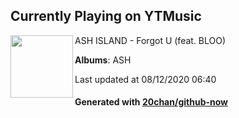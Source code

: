 ## Currently Playing on YTMusic

[<img align="left" width="100" src="https://lh3.googleusercontent.com/QTh_77vuKnS1-XYz8PgipdIaULiGPmidjrisbawoq0URL8EOKjXdVf9bTVBHq6AVrJnCpsNFWNaNUF0">](https://music.youtube.com/channel/UCfXj9asBtiIIVlbp0wXWXdQ)

ASH ISLAND - Forgot U (feat. BLOO)

**Albums**: ASH

Last updated at 08/12/2020 06:40

#### Generated with [20chan/github-now](https://github.com/20chan/github-now)


<!--
**20chan/20chan** is a ✨ _special_ ✨ repository because its `README.md` (this file) appears on your GitHub profile.

Here are some ideas to get you started:

- 🔭 I’m currently working on ...
- 🌱 I’m currently learning ...
- 👯 I’m looking to collaborate on ...
- 🤔 I’m looking for help with ...
- 💬 Ask me about ...
- 📫 How to reach me: ...
- 😄 Pronouns: ...
- ⚡ Fun fact: ...
-->
